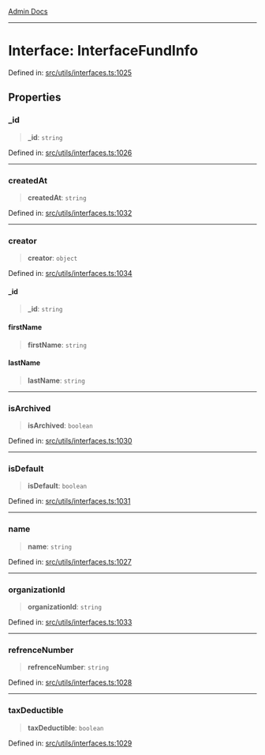 [Admin Docs](/)

***

# Interface: InterfaceFundInfo

Defined in: [src/utils/interfaces.ts:1025](https://github.com/PalisadoesFoundation/talawa-admin/blob/main/src/utils/interfaces.ts#L1025)

## Properties

### \_id

> **\_id**: `string`

Defined in: [src/utils/interfaces.ts:1026](https://github.com/PalisadoesFoundation/talawa-admin/blob/main/src/utils/interfaces.ts#L1026)

***

### createdAt

> **createdAt**: `string`

Defined in: [src/utils/interfaces.ts:1032](https://github.com/PalisadoesFoundation/talawa-admin/blob/main/src/utils/interfaces.ts#L1032)

***

### creator

> **creator**: `object`

Defined in: [src/utils/interfaces.ts:1034](https://github.com/PalisadoesFoundation/talawa-admin/blob/main/src/utils/interfaces.ts#L1034)

#### \_id

> **\_id**: `string`

#### firstName

> **firstName**: `string`

#### lastName

> **lastName**: `string`

***

### isArchived

> **isArchived**: `boolean`

Defined in: [src/utils/interfaces.ts:1030](https://github.com/PalisadoesFoundation/talawa-admin/blob/main/src/utils/interfaces.ts#L1030)

***

### isDefault

> **isDefault**: `boolean`

Defined in: [src/utils/interfaces.ts:1031](https://github.com/PalisadoesFoundation/talawa-admin/blob/main/src/utils/interfaces.ts#L1031)

***

### name

> **name**: `string`

Defined in: [src/utils/interfaces.ts:1027](https://github.com/PalisadoesFoundation/talawa-admin/blob/main/src/utils/interfaces.ts#L1027)

***

### organizationId

> **organizationId**: `string`

Defined in: [src/utils/interfaces.ts:1033](https://github.com/PalisadoesFoundation/talawa-admin/blob/main/src/utils/interfaces.ts#L1033)

***

### refrenceNumber

> **refrenceNumber**: `string`

Defined in: [src/utils/interfaces.ts:1028](https://github.com/PalisadoesFoundation/talawa-admin/blob/main/src/utils/interfaces.ts#L1028)

***

### taxDeductible

> **taxDeductible**: `boolean`

Defined in: [src/utils/interfaces.ts:1029](https://github.com/PalisadoesFoundation/talawa-admin/blob/main/src/utils/interfaces.ts#L1029)
